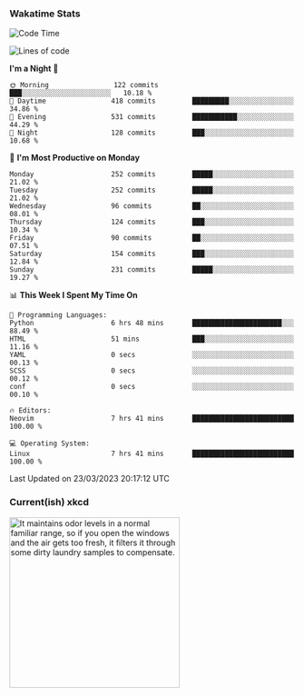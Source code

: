 ### Wakatime Stats
<!--START_SECTION:waka-->
![Code Time](http://img.shields.io/badge/Code%20Time-1%2C515%20hrs%2044%20mins-blue)

![Lines of code](https://img.shields.io/badge/From%20Hello%20World%20I%27ve%20Written-1.0%20million%20lines%20of%20code-blue)

**I'm a Night 🦉** 

```text
🌞 Morning                122 commits         ███░░░░░░░░░░░░░░░░░░░░░░   10.18 % 
🌆 Daytime                418 commits         █████████░░░░░░░░░░░░░░░░   34.86 % 
🌃 Evening                531 commits         ███████████░░░░░░░░░░░░░░   44.29 % 
🌙 Night                  128 commits         ███░░░░░░░░░░░░░░░░░░░░░░   10.68 % 
```
📅 **I'm Most Productive on Monday** 

```text
Monday                   252 commits         █████░░░░░░░░░░░░░░░░░░░░   21.02 % 
Tuesday                  252 commits         █████░░░░░░░░░░░░░░░░░░░░   21.02 % 
Wednesday                96 commits          ██░░░░░░░░░░░░░░░░░░░░░░░   08.01 % 
Thursday                 124 commits         ███░░░░░░░░░░░░░░░░░░░░░░   10.34 % 
Friday                   90 commits          ██░░░░░░░░░░░░░░░░░░░░░░░   07.51 % 
Saturday                 154 commits         ███░░░░░░░░░░░░░░░░░░░░░░   12.84 % 
Sunday                   231 commits         █████░░░░░░░░░░░░░░░░░░░░   19.27 % 
```


📊 **This Week I Spent My Time On** 

```text
💬 Programming Languages: 
Python                   6 hrs 48 mins       ██████████████████████░░░   88.49 % 
HTML                     51 mins             ███░░░░░░░░░░░░░░░░░░░░░░   11.16 % 
YAML                     0 secs              ░░░░░░░░░░░░░░░░░░░░░░░░░   00.13 % 
SCSS                     0 secs              ░░░░░░░░░░░░░░░░░░░░░░░░░   00.12 % 
conf                     0 secs              ░░░░░░░░░░░░░░░░░░░░░░░░░   00.10 % 

🔥 Editors: 
Neovim                   7 hrs 41 mins       █████████████████████████   100.00 % 

💻 Operating System: 
Linux                    7 hrs 41 mins       █████████████████████████   100.00 % 
```


 Last Updated on 23/03/2023 20:17:12 UTC
<!--END_SECTION:waka-->

### Current(ish) xkcd
<a id="xkcd-a" title="It maintains odor levels in a normal familiar range, so if you open the windows and the air gets too fresh, it filters it through some dirty laundry samples to compensate." href="https://www.xkcd.com" target="_blank">
        <img align="center" id="xkcd-img" src="https://imgs.xkcd.com/comics/air_handler.png" alt="It maintains odor levels in a normal familiar range, so if you open the windows and the air gets too fresh, it filters it through some dirty laundry samples to compensate." height=300 />
</a>
